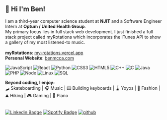   ## 👋  Hi I'm Ben! 
  I am a third-year computer science student at **NJIT** and a Software Engineer Intern at **Optum / United Health Group**. <br />
  My primary focus lies in full stack web development. I just finished a full stack project called myRotations which incorporates the iTunes API to show a gallery of my most listened-to music.<br />
<br />
  **myRotations**: [my-rotations.vercel.app](https://my-rotations.vercel.app/)<br />
  **Personal Website**: [benmcca.com](https://benmcca.com)<br />
  

  ![JavaScript](https://img.shields.io/badge/-JavaScript-000000?style=flat&logo=javascript)
  ![React](https://img.shields.io/badge/-React-000000?style=flat&logo=react)
  ![Python](https://img.shields.io/badge/-Python-000000?style=flat&logo=python)
  ![CSS3](https://img.shields.io/badge/-CSS-000000?style=flat&logo=css3)
  ![HTML5](https://img.shields.io/badge/-HTML5-000000?style=flat&logo=html5)
  ![C++](https://img.shields.io/badge/-C++-000000?style=flat&logo=c%2B%2B)
  ![C](https://img.shields.io/badge/-C-000000?style=flat&logo=c)
  ![Java](https://img.shields.io/badge/-Java-000000?style=flat&logo=java)
  ![PHP](https://img.shields.io/badge/-PHP-000000?style=flat&logo=php)
  ![Node](https://img.shields.io/badge/-Node-000000?style=flat&logo=node.js)
  ![Linux](https://img.shields.io/badge/-Linux-000000?style=flat&logo=linux)
  ![SQL](https://img.shields.io/badge/-SQL-000000?style=flat&logo=mysql)
  
  **Beyond coding, I enjoy:**<br />
  🛹 Skateboarding | 🎧 Music | ⌨️ Building keyboards | 🪀 Yoyos | 👕 Fashion | ⛰️ Hiking | 🎮 Gaming | 🎹 Piano <br /><br />

  [![Linkedin Badge](https://img.shields.io/badge/-LinkedIn-blue?style=flat-square&logo=Linkedin&logoColor=white&link=https://www.linkedin.com/in/benmcca)](https://www.linkedin.com/in/benmcca)
  [![Spotify Badge](https://img.shields.io/badge/Spotify-%231ED760.svg?&style=flat-square&logo=spotify&logoColor=white)](https://open.spotify.com/user/59zuw8n61rl6jhvmr6detpv1m)
  [![github](https://img.shields.io/github/followers/benmcca?label=follow&style=social)](https://github.com/benmcca)<br />
